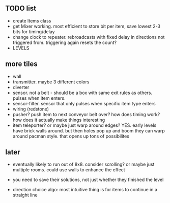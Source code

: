 
## TODO list

- create Items class
- get Mixer working.  most efficient to store bit per item, save lowest 2-3 bits for timing/delay
- change clock to repeater.  rebroadcasts with fixed delay in directions not triggered from.  triggering again resets the count?
- LEVELS

## more tiles
- wall
- transmitter.  maybe 3 different colors
- diverter
- sensor.  not a belt - should be a box with same exit rules as others.  pulses when item enters.
- sensor-filter.  sensor that only pulses when specific item type enters
- wiring (redstone)
- pusher?  push item to next conveyor belt over?  how does timing work?  how does it actually make things interesting
- item teleporter?  or maybe just warp around edges?  YES.  early levels have brick walls around.  but then holes pop up and boom they can warp around pacman style.  that opens up tons of possibilites


## later
- eventually likely to run out of 8x8.  consider scrolling?  or maybe just multiple rooms.  could use walls to enhance the effect
- you need to save their solutions, not just whether they finished the level

- direction choice algo: most intuitive thing is for items to continue in a straight line